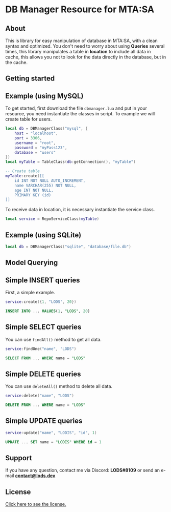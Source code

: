 # DB Manager Resource for MTA:SA

## About

This is library for easy manipulation of database in MTA:SA, with a clean syntax and optimized. You don't need to worry about using **Queries** several times, this library manipulates a table in **location** to include all data in cache, this allows you not to look for the data directly in the database, but in the cache.

## Getting started
## Example (using MySQL)

To get started, first download the file `dbmanager.lua` and put in your resource, you need instantiate the classes in script. To example we will create table for users.

```lua
local db = DBManagerClass("mysql", {
    host = "localhost",
    port = 3306,
    username = "root",
    password = "myPass123",
    database = "users"
})
local myTable = TableClass(db:getConnection(), "myTable")

-- Create table
myTable:create([[
    id INT NOT NULL AUTO_INCREMENT,
    name VARCHAR(255) NOT NULL,
    age INT NOT NULL,
    PRIMARY KEY (id)
]]
```

To receive data in location, it is necessary instantiate the service class.

```lua
local service = RepoServiceClass(myTable)
```

## Example (using SQLite)

```lua
local db = DBManagerClass("sqlite", "database/file.db")
```

## Model Querying

## Simple INSERT queries
First, a simple example.

```lua
service:create({1, "LODS", 20})
```

```sql
INSERT INTO ... VALUES(1, "LODS", 20)
```

## Simple SELECT queries
You can use `findAll()` method to get all data.

```lua
service:findOne("name", "LODS")
```
```sql
SELECT FROM ... WHERE name = "LODS"
```

## Simple DELETE queries
You can use `deleteAll()` method to delete all data.

```lua
service:delete("name", "LODS")
```
```sql
DELETE FROM ... WHERE name = "LODS"
```

## Simple UPDATE queries
```lua
service:update("name", "LODIS", "id", 1)
```
```sql
UPDATE ... SET name = "LODIS" WHERE id = 1
```


## Support

If you have any question, contact me via Discord: **LODS#8109** or send an e-mail **contact@lods.dev**

## License

[Click here to see the license.](https://github.com/lodsdev/database-management/blob/main/MIT-LICENSE.txt)

